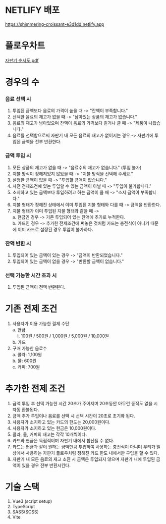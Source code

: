 # NETLIFY 배포

https://shimmering-croissant-e3d1dd.netlify.app

# 플로우차트

[자판기 순서도.pdf](https://github.com/wong0220/vending-machine/files/12266870/default.pdf)

# 경우의 수
### 음료 선택 시
1.  투입된 금액보다 음료의 가격이 높을 때 -> "잔액이 부족합니다."
2.  선택한 음료의 재고가 없을 때 -> "남아있는 상품의 재고가 없습니다."
3.  음료의 재고가 남아있으며 잔액이 음료의 가격보다 같거나 클 때 -> "제품이 나왔습니다."
4.  음료를 선택함으로써 자판기 내 모든 음료의 재고가 없어지는 경우 -> 자판기에 투입된 금액을 전부 반환한다.

### 금액 투입 시
1. 모든 상품의 재고가 없을 때 -> "음료수의 재고가 없습니다." (투입 불가)
2. 지불 방식이 정해져있지 않았을 때 -> "지불 방식을 선택해 주세요."
3. 설정한 금액이 없을 때 -> "투입할 금액이 없습니다."
4. 사전 전제조건에 있는 투입할 수 있는 금액이 아닐 때 -> "투입이 불가합니다."
5. 소지하고 있는 금액보다 투입하려고 하는 금액이 클 때 -> "소지 금액이 부족합니다."
6. 지불 형태가 정해진 상태에서 이미 투입된 지불 형태와 다를 때 -> 금액을 반환한다.
7. 지불 형태가 이미 투입된 지불 형태와 같을 때 -> <br>
   a. 현금인 경우 -> 기존 투입되어 있는 잔액에 추가로 누적한다.<br>
   b. 카드인 경우 -> 추가한 전제조건에 써놓은 것처럼 카드는 충전식이 아니기 때문에 이미 카드로 설정된 경우 투입이 불가하다.

### 잔액 반환 시
1. 투입되어 있는 금액이 있는 경우 -> "금액이 반환되었습니다."
2. 투입되어 있는 금액이 없을 경우 -> "반환할 금액이 없습니다."

### 선택 가능한 시간 초과 시
1. 투입된 금액이 전액 반환된다.
   
# 기존 전제 조건
1.  사용자가 이용 가능한 결제 수단<br>
   a. 현금<br>
    &nbsp; &nbsp;  i. 100원 / 500원 / 1,000원 / 5,000원 / 10,000원<br>
   b. 카드
2.  구매 가능한 음료수<br>
   a. 콜라: 1,100원<br>
   b. 물: 600원<br>
   c. 커피: 700원

# 추가한 전제 조건

1.  금액 투입 후 선택 가능한 시간 20초가 주어지며 20초동안 아무런 동작도 없을 시 자동 환불된다.
2.  금액 추가 투입이나 음료를 선택 시 선택 시간이 20초로 초기화 된다.
3.  사용자가 소지하고 있는 카드의 한도는 20,000원이다.
4.  사용자가 소지하고 있는 현금은 10,000원이다.
5.  콜라, 물, 커피의 재고는 각각 10개씩이다.
6.  카드와 현금은 독립적이며 자판기 내에서 합산될 수 없다.
7.  카드는 현금과 같이 원하는 금액만큼 투입하여 사용하는 충전식이 아니며 우리가 일상에서 사용하는 자판기 플로우처럼 정해진 카드 한도 내에서만 구입을 할 수 있다.
8.  자판기 내 모든 음료의 재고 소진 시 금액은 투입되지 않으며 자판기 내에 투입된 금액이 있을 경우 전부 반환시킨다.

# 기술 스택

1.  Vue3 (script setup)
2.  TypeScript
3.  SASS(SCSS)
4.  Vite
